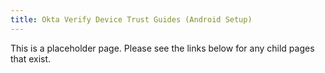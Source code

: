 ```yaml
---
title: Okta Verify Device Trust Guides (Android Setup)
---
```


This is a placeholder page. Please see the links below for any child pages that exist.
